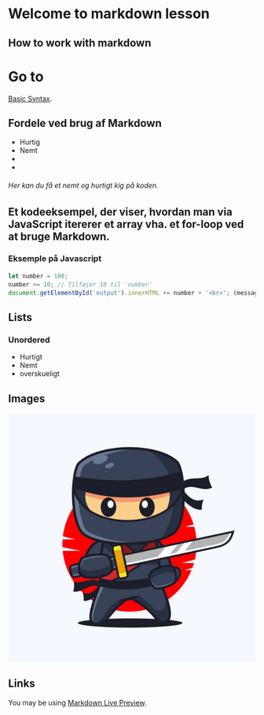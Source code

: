 # Welcome to markdown lesson

## How to work with markdown

# Go to
[Basic Syntax](https://www.markdownguide.org/basic-syntax/).
## Fordele ved brug af Markdown 
- Hurtig 
- Nemt 
- 
- 

###### Her kan du få et nemt og hurtigt kig på koden.

##  Et kodeeksempel, der viser, hvordan man via JavaScript itererer et array vha. et for-loop ved at bruge Markdown.

### Eksemple på Javascript
```javascript
let number = 100;
number += 10; // Tilføjer 10 til 'number'
document.getElementById('output').innerHTML += number + '<br>'; (message);
```


## Lists

### Unordered

* Hurtigt
* Nemt 
* overskueligt 


## Images

![This is an alt text.](img/istockphoto-1403143477-612x612.jpg "This is a sample image.")

## Links

You may be using [Markdown Live Preview](https://markdownlivepreview.com/).
